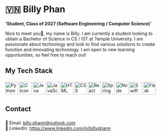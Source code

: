 
<h1 align="left">🇻🇳 Billy Phan</h1>

**'Student, Class of 2027 (Software Engineering / Computer Science)'**



<p align="left">Nice to meet you👋, my name is Billy. I am currently a student looking to obtain a Bachelor of Science in CS / IST at Temple University. I am passionate about technology and look to find various solutions to create function and innovating technology. I am open to new learning opportunities, so feel free to reach out!</p>



###

<h2 align="left">My Tech Stack</h2>

###

<div align="left">
   <img src="https://devicon-website.vercel.app/api/python/original.svg" width="40" height="40" alt="Python Icon" />
   <img src="https://devicon-website.vercel.app/api/c/original.svg" width="40" height="40" alt ="C Icon"></img>
   <img src="https://devicon-website.vercel.app/api/java/original.svg"  width="40" height="40" alt ="Java Icon"></img>
   <img src="https://devicon-website.vercel.app/api/javascript/original.svg" width="40" height="40" alt ="JavaScript Icon" ></img>
   <img src="https://devicon-website.vercel.app/api/html5/original.svg" width="40" height="40" alt ="HTML Icon" ></img>
   <img src="https://devicon-website.vercel.app/api/css3/original.svg" width="40" height="40" alt ="CSS Icon" ></img>
   <img src="https://devicon-website.vercel.app/api/react/original.svg" width="40" height="40" alt ="React Icon" ></img>
   <img src="https://devicon-website.vercel.app/api/spring/original.svg" width="40" height="40" alt ="Spring Icon" ></img>
    <img src="https://devicon-website.vercel.app/api/nodejs/original.svg" width="40" height="40" alt ="Node Icon" ></img>
     <img src="https://devicon-website.vercel.app/api/swift/original.svg" width="40" height="40" alt ="Swift Icon" ></img>
      <img src="https://devicon-website.vercel.app/api/flask/original.svg" width="40" height="40" alt ="Flask Icon" ></img>
</div>


<h2 align="left">Contact</h2>

###

<p align="left">
  📧 Email: <a href="mailto:billy.phann@outlook.com">billy.phann@outlook.com</a><br>
  🔗 LinkedIn: <a href="https://www.linkedin.com/in/billyphann" target="_blank">https://www.linkedin.com/in/billyphann</a>
</p>


   
   
   

 
</div>

###

